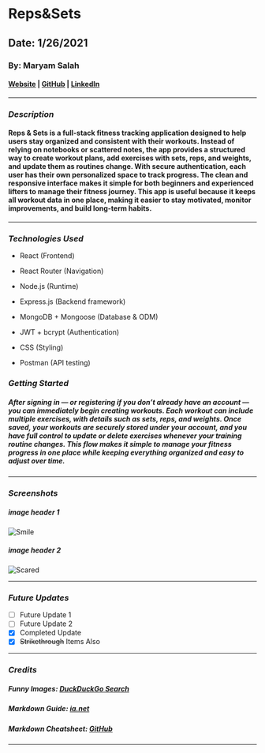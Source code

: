 # Reps&Sets

## Date: 1/26/2021

### By: Maryam Salah

#### [Website](https://michaellackey.com/) | [GitHub](https://github.com/NobodysLackey) | [LinkedIn](https://www.linkedin.com/in/michaelglackey/)
***

### ***Description***
#### Reps & Sets is a full-stack fitness tracking application designed to help users stay organized and consistent with their workouts. Instead of relying on notebooks or scattered notes, the app provides a structured way to create workout plans, add exercises with sets, reps, and weights, and update them as routines change. With secure authentication, each user has their own personalized space to track progress. The clean and responsive interface makes it simple for both beginners and experienced lifters to manage their fitness journey. This app is useful because it keeps all workout data in one place, making it easier to stay motivated, monitor improvements, and build long-term habits.
***

### ***Technologies Used***
* React (Frontend)
* React Router (Navigation)
* Node.js (Runtime)
* Express.js (Backend framework)
* MongoDB + Mongoose (Database & ODM)
* JWT + bcrypt (Authentication)
* CSS (Styling)

* Postman (API testing)


### ***Getting Started***

##### After signing in — or registering if you don’t already have an account — you can immediately begin creating workouts. Each workout can include multiple exercises, with details such as sets, reps, and weights. Once saved, your workouts are securely stored under your account, and you have full control to update or delete exercises whenever your training routine changes. This flow makes it simple to manage your fitness progress in one place while keeping everything organized and easy to adjust over time.
***

### ***Screenshots***

##### image header 1
![Smile](https://external-content.duckduckgo.com/iu/?u=https%3A%2F%2Ftse2.mm.bing.net%2Fth%3Fid%3DOIP.PDlm3trgAkY6pGPcbRt4SQHaEK%26pid%3DApi&f=1)

##### image header 2
![Scared](https://external-content.duckduckgo.com/iu/?u=https%3A%2F%2Ftse2.mm.bing.net%2Fth%3Fid%3DOIP.buntINTHFLyDODyMKXNYcgHaEK%26pid%3DApi&f=1)
***

### ***Future Updates***

- [ ] Future Update 1
- [ ] Future Update 2
- [x] Completed Update
- [x] ~~Strikethrough~~ Items Also
***

### ***Credits***

##### Funny Images: [DuckDuckGo Search](http://www.duckduckgo.com)

##### Markdown Guide: [ia.net](https://ia.net/writer/support/general/markdown-guide)

##### Markdown Cheatsheet: [GitHub](https://guides.github.com/pdfs/markdown-cheatsheet-online.pdf)
***
